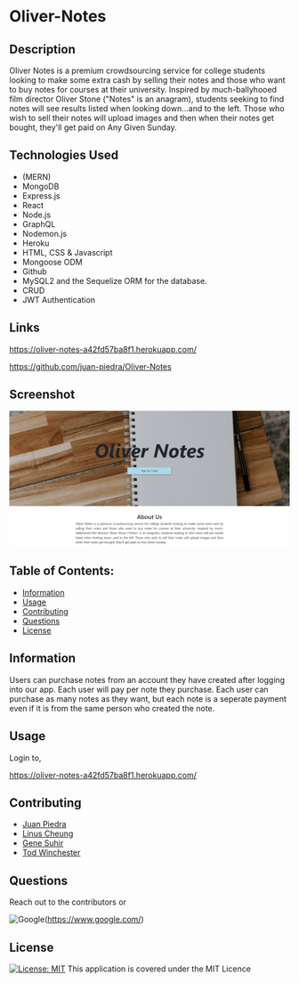 # Oliver-Notes

## Description

Oliver Notes is a premium crowdsourcing service for college students looking to make some extra cash by selling their notes and those who want to buy notes for courses at their university. Inspired by much-ballyhooed film director Oliver Stone ("Notes" is an anagram), students seeking to find notes will see results listed when looking down...and to the left. Those who wish to sell their notes will upload images and then when their notes get bought, they'll get paid on Any Given Sunday.

## Technologies Used

- (MERN)
- MongoDB
- Express.js
- React
- Node.js
- GraphQL
- Nodemon.js
- Heroku
- HTML, CSS & Javascript
- Mongoose ODM
- Github
- MySQL2 and the Sequelize ORM for the database.
- CRUD
- JWT Authentication


## Links

https://oliver-notes-a42fd57ba8f1.herokuapp.com/

https://github.com/juan-piedra/Oliver-Notes

## Screenshot

![Alt text](image.png)

## Table of Contents:

- [Information](#information)
- [Usage](#usage)
- [Contributing](#contributing)
- [Questions](#questions)
- [License](#license)

## Information

Users can purchase notes from an account they have created after logging into our app.  Each user will pay per note they purchase. 
Each user can purchase as many notes as they want, but each note is a seperate payment even if it is from the same person who created the note.

## Usage

Login to,

https://oliver-notes-a42fd57ba8f1.herokuapp.com/

## Contributing

- [Juan Piedra](https://github.com/juan-piedra)
- [Linus Cheung](https://github.com/linuscth)
- [Gene Suhir](https://github.com/GSuhir)
- [Tod Winchester](https://github.com/Chesster14)


## Questions

Reach out to the contributors or

![Google](https://custom-icon-badges.demolab.com/badge/Google-grey?logo=google&logoColor=red)(https://www.google.com/)


## License

[![License: MIT](https://custom-icon-badges.demolab.com/badge/license-MIT-yellowgreen.svg?logo=law)](https://opensource.org/licenses/MIT)
This application is covered under the MIT Licence
